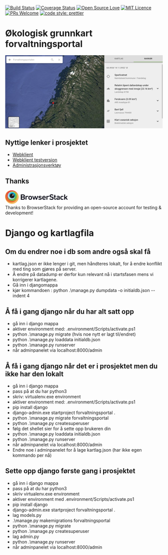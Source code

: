 [![Build Status](https://travis-ci.org/Artsdatabanken/forvaltningsportal.svg?branch=master)](https://travis-ci.org/Artsdatabanken/forvaltningsportal)
[![Coverage Status](https://coveralls.io/repos/github/Artsdatabanken/forvaltningsportal/badge.svg?branch=master)](https://coveralls.io/github/Artsdatabanken/forvaltningsportal?branch=master)
[![Open Source Love](https://badges.frapsoft.com/os/v2/open-source.svg?v=103)](https://github.com/ellerbrock/open-source-badges/)
[![MIT Licence](https://badges.frapsoft.com/os/mit/mit.svg?v=103)](https://opensource.org/licenses/mit-license.php)
[![PRs Welcome](https://img.shields.io/badge/PRs-welcome-brightgreen.svg)](CONTRIBUTING.md#pull-requests)
[![code style: prettier](https://img.shields.io/badge/code_style-prettier-ff69b4.svg?style=flat-square)](https://github.com/prettier/prettier)

# Økologisk grunnkart forvaltningsportal

![image](./doc/screenshot.png)

## Nyttige lenker i prosjektet

- [Webklient](https://forvaltningsportal.artsdatabanken.no)
- [Webklient testversion](https://forvaltningsportal.test.artsdatabanken.no)
- [Administrasjonsverktøy](https://forvaltningsportaladmin.artsdatabanken.no/admin/)

## Thanks

<a href="https://www.browserstack.com/"><img src="doc/Browserstack-logo.svg" width="200px">
</a>
<br/>Thanks to BrowserStack for providing an open-source account for testing & development!

# Django og kartlagfila

## Om du endrer noe i db som andre også skal få

- kartlag.json er ikke lenger i git, men håndteres lokalt, for å endre konflikt med ting som gjøres på server.
- Å endre på datadump er derfor kun relevant nå i startsfasen mens vi korrigerer kartlagene.
- Gå inn i djangomappa
- kjør kommandoen : python .\manage.py dumpdata -o initialdb.json --indent 4

## Å få i gang django når du har alt satt opp

- gå inn i django mappa
- aktiver environment med: .environment/Scripts/activate.ps1
- python .\manage.py migrate (hvis noe nytt er lagt til/endret)
- python .\manage.py loaddata initialdb.json
- python .\manage.py runserver
- når adminpanelet via localhost:8000/admin

## Å få i gang django når det er i prosjektet men du ikke har den lokalt

- gå inn i django mappa
- pass på at du har python3
- skriv: virtualenv.exe environment
- aktiver environment med: .environment/Scripts/activate.ps1
- pip install django
- django-admin.exe startproject forvaltningsportal .
- python .\manage.py migrate forvaltningsportal
- python .\manage.py createsuperuser
- følg det shellet sier for å sette opp brukeren din
- python .\manage.py loaddata initialdb.json
- python .\manage.py runserver
- når adminpanelet via localhost:8000/admin
- Endre noe i adminpanelet for å lage kartlag.json (har ikke egen kommando per nå)

## Sette opp django første gang i prosjektet

- gå inn i django mappa
- pass på at du har python3
- skriv virtualenv.exe environment
- aktiver environment med .environment/Scripts/activate.ps1
- pip install django
- django-admin.exe startproject forvaltningsportal .
- lag models.py
- .\manage.py makemigrations forvaltningsportal
- python .\manage.py migrate
- python .\manage.py createsuperuser
- lag admin.py
- python .\manage.py runserver
- når adminpanelet via localhost:8000/admin
